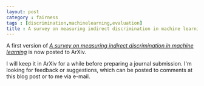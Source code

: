 ```yaml
---
layout: post
category : fairness
tags : [discrimination,machinelearning,evaluation]
title : A survey on measuring indirect discrimination in machine learning
---
```


A first version of
[*A survey on measuring indirect discrimination in machine learning*](http://arxiv.org/abs/1511.00148) is now posted to ArXiv. 

I will keep it in ArXiv for a while before preparing a journal submission. I'm looking for feedback or suggestions, which can be posted to comments at this blog post or to me via e-mail.

